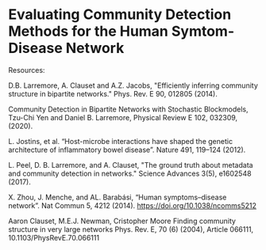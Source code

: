 # Evaluating Community Detection Methods for the Human Symtom-Disease Network

Resources:

D.B. Larremore, A. Clauset and A.Z. Jacobs, "Efficiently inferring community structure in bipartite networks." Phys. Rev. E 90, 012805 (2014).

Community Detection in Bipartite Networks with Stochastic Blockmodels, Tzu-Chi Yen and Daniel B. Larremore, Physical Review E 102, 032309, (2020).

L. Jostins, et al. “Host-microbe interactions have shaped the genetic architecture of inflammatory bowel disease”. Nature 491, 119–124 (2012).

L. Peel, D. B. Larremore, and A. Clauset, "The ground truth about metadata and community detection in networks." Science Advances 3(5), e1602548 (2017).

X. Zhou, J. Menche, and AL. Barabási, “Human symptoms–disease network”. Nat Commun 5, 4212 (2014). https://doi.org/10.1038/ncomms5212

Aaron Clauset, M.E.J. Newman, Cristopher Moore
Finding community structure in very large networks
Phys. Rev. E, 70 (6) (2004), Article 066111, 10.1103/PhysRevE.70.066111
